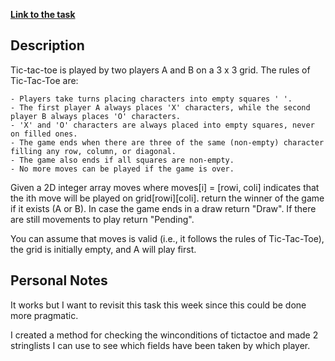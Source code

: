 **[Link to the task](https://leetcode.com/problems/find-winner-on-a-tic-tac-toe-game/description/)**

## Description

Tic-tac-toe is played by two players A and B on a 3 x 3 grid. The rules of Tic-Tac-Toe are:

    - Players take turns placing characters into empty squares ' '.
    - The first player A always places 'X' characters, while the second player B always places 'O' characters.
    - 'X' and 'O' characters are always placed into empty squares, never on filled ones.
    - The game ends when there are three of the same (non-empty) character filling any row, column, or diagonal.
    - The game also ends if all squares are non-empty.
    - No more moves can be played if the game is over.

Given a 2D integer array moves where moves[i] = [rowi, coli] indicates that the ith move will be played on grid[rowi][coli]. return the winner of the game if it exists (A or B). In case the game ends in a draw return "Draw". If there are still movements to play return "Pending".

You can assume that moves is valid (i.e., it follows the rules of Tic-Tac-Toe), the grid is initially empty, and A will play first.

## Personal Notes

It works but I want to revisit this task this week since this could be done more pragmatic.

I created a method for checking the winconditions of tictactoe and made 2 stringlists I can use to see 
which fields have been taken by which player.